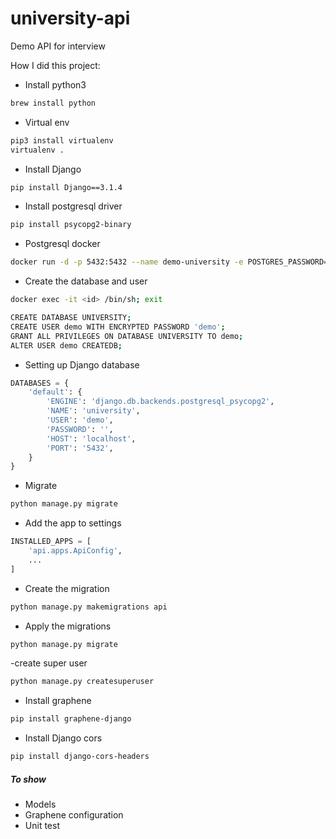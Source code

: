 # university-api
Demo API for interview

How I did this project:

- Install python3
```bash 
brew install python
```
  
- Virtual env
```bash
pip3 install virtualenv
virtualenv .
```

- Install Django
```bash
pip install Django==3.1.4
```

- Install postgresql driver
```bash
pip install psycopg2-binary
```

- Postgresql docker
```bash
docker run -d -p 5432:5432 --name demo-university -e POSTGRES_PASSWORD=admin postgres
```

- Create the database and user 
```bash
docker exec -it <id> /bin/sh; exit

CREATE DATABASE UNIVERSITY;
CREATE USER demo WITH ENCRYPTED PASSWORD 'demo';
GRANT ALL PRIVILEGES ON DATABASE UNIVERSITY TO demo;
ALTER USER demo CREATEDB;
```

- Setting up Django database
```python
DATABASES = {
    'default': {
        'ENGINE': 'django.db.backends.postgresql_psycopg2',
        'NAME': 'university',
        'USER': 'demo',
        'PASSWORD': '',
        'HOST': 'localhost',
        'PORT': '5432',
    }
}
```

- Migrate
```bash
python manage.py migrate
```

- Add the app to settings
```python
INSTALLED_APPS = [
    'api.apps.ApiConfig',
    ...
]
```

- Create the migration
```bash
python manage.py makemigrations api
```
- Apply the migrations
```bash
python manage.py migrate
```

-create super user
```bash
python manage.py createsuperuser
```

- Install graphene
```bash
pip install graphene-django
```
  
- Install Django cors
```bash
pip install django-cors-headers
```

##### To show
- Models 
- Graphene configuration
- Unit test